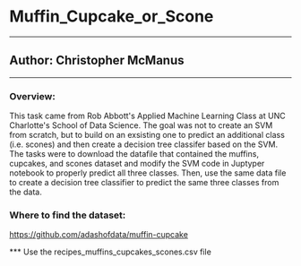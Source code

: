 # Muffin_Cupcake_or_Scone
----
## Author: Christopher McManus
----
### Overview:

This task came from Rob Abbott's Applied Machine Learning Class at UNC Charlotte's School of Data Science. The goal was not to create an SVM from scratch, but to build on an exsisting one to predict an additional class (i.e. scones) and then create a decision tree classifer based on the SVM. The tasks were to download the datafile that contained the muffins, cupcakes, and scones dataset and modify the SVM code in Juptyper notebook to properly predict all three classes. Then, use the same data file to create a decision tree classifier to predict the same three classes from the data. 

### Where to find the dataset:

https://github.com/adashofdata/muffin-cupcake

*** Use the recipes_muffins_cupcakes_scones.csv file
